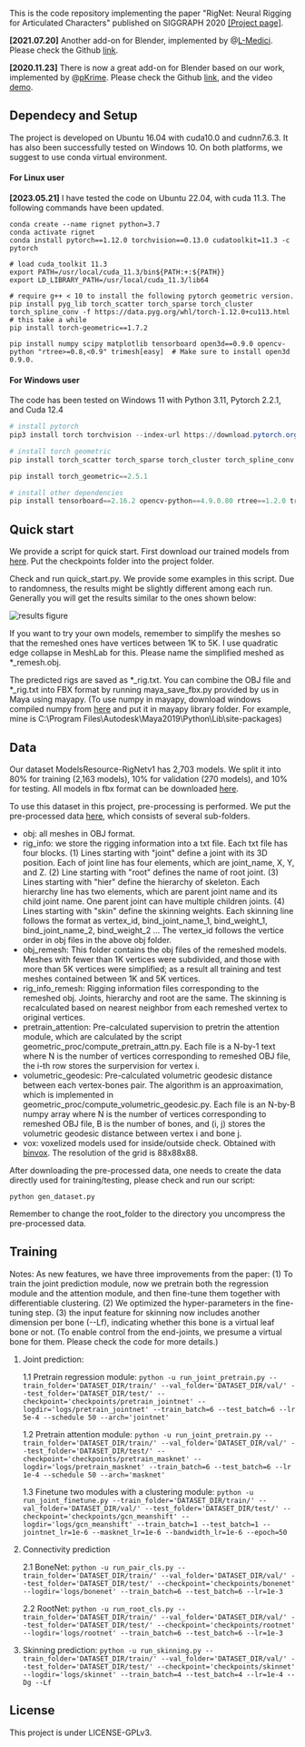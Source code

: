 This is the code repository implementing the paper "RigNet: Neural Rigging for Articulated Characters" published on SIGGRAPH 2020 [[Project page]](https://zhan-xu.github.io/rig-net/).

**[2021.07.20]** Another add-on for Blender, 
implemented by @[L-Medici](https://github.com/L-Medici). Please check the Github [link](https://github.com/L-Medici/Rignet_blender_addon).


**[2020.11.23]** There is now a great add-on for Blender based on our work, 
implemented by @[pKrime](https://github.com/pKrime). Please check the Github [link](https://github.com/pKrime/brignet), and the video [demo](https://www.youtube.com/watch?v=ueLlS3IoeGY&feature=youtu.be). 

## Dependecy and Setup

The project is developed on Ubuntu 16.04 with cuda10.0 and cudnn7.6.3. 
It has also been successfully tested on Windows 10.
On both platforms, we suggest to use conda virtual environment. 

#### For Linux user

**[2023.05.21]** I have tested the code on Ubuntu 22.04, with cuda 11.3. The following commands have been updated. 

```
conda create --name rignet python=3.7
conda activate rignet
conda install pytorch==1.12.0 torchvision==0.13.0 cudatoolkit=11.3 -c pytorch

# load cuda_toolkit 11.3
export PATH=/usr/local/cuda_11.3/bin${PATH:+:${PATH}}
export LD_LIBRARY_PATH=/usr/local/cuda_11.3/lib64

# require g++ < 10 to install the following pytorch geometric version.
pip install pyg_lib torch_scatter torch_sparse torch_cluster torch_spline_conv -f https://data.pyg.org/whl/torch-1.12.0+cu113.html # this take a while
pip install torch-geometric==1.7.2

pip install numpy scipy matplotlib tensorboard open3d==0.9.0 opencv-python "rtree>=0.8,<0.9" trimesh[easy]  # Make sure to install open3d 0.9.0.
```

#### For Windows user

The code has been tested on Windows 11 with Python 3.11, Pytorch 2.2.1, and Cuda 12.4 
``` powershell
# install pytorch
pip3 install torch torchvision --index-url https://download.pytorch.org/whl/cu121

# install torch geometric
pip install torch_scatter torch_sparse torch_cluster torch_spline_conv -f https://data.pyg.org/whl/torch-2.2.1+cu121.html

pip install torch_geometric==2.5.1

# install other dependencies
pip install tensorboard==2.16.2 opencv-python==4.9.0.80 rtree==1.2.0 trimesh==4.2.0 open3d==0.18.0
```




## Quick start
We provide a script for quick start. First download our trained models from [here](https://drive.google.com/file/d/1gM2Lerk7a2R0g9DwlK3IvCfp8c2aFVXs/view?usp=sharing). 
Put the checkpoints folder into the project folder. 

Check and run quick_start.py. We provide some examples in this script. 
Due to randomness, the results might be slightly different among each run. 
Generally you will get the results similar to the ones shown below:

![results figure](quick_start/quick_start.png)

If you want to try your own models, remember to simplify the meshes so that 
the remeshed ones have vertices between 1K to 5K. I use quadratic edge collapse in MeshLab for this. 
Please name the simplified meshed as *_remesh.obj.

The predicted rigs are saved as *_rig.txt. You can combine the OBJ file and *_rig.txt into FBX format by 
running maya_save_fbx.py provided by us in Maya using mayapy. (To use numpy in mayapy, download windows compiled numpy from [here](https://github.com/Eric-Vignola/numpy-for-python-2.7-64bit) and put it in mayapy library folder. For example, mine is C:\Program Files\Autodesk\Maya2019\Python\Lib\site-packages)

## Data

Our dataset ModelsResource-RigNetv1 has 2,703 models. 
We split it into 80% for training (2,163‬ models), 10%
for validation (270 models), and 10% for testing. 
All models in fbx format can be downloaded [here](https://drive.google.com/file/d/1yojBwl5eHPqgXZ1Uh4j26S-yKK-2loPu/view?usp=sharing).

To use this dataset in this project, pre-processing is performed. 
We put the pre-processed data [here](https://drive.google.com/file/d/1-B6hJ4423rw1LrTForHp7oaG5qRAbJx3/view?usp=sharing), which consists of several sub-folders.

* obj: all meshes in OBJ format.
* rig_info: we store the rigging information into a txt file. Each txt file has four blocks. (1) Lines starting with "joint" define a joint with its 3D position. Each of joint line has four elements, which are joint_name, X, Y, and Z. (2) Line starting with "root" defines the name of root joint. (3) Lines starting with "hier" define the hierarchy of skeleton. Each hierarchy line has two elements, which are parent joint name and its child joint name. One parent joint can have multiple children joints. (4) Lines starting with "skin" define the skinning weights. Each skinning line follows the format as vertex_id, bind_joint_name_1, bind_weight_1, bind_joint_name_2, bind_weight_2 ... The vertex_id follows the vertice order in obj files in the above obj folder.
* obj_remesh: This folder contains the obj files of the remeshed models. Meshes with fewer than 1K vertices were subdivided, and those with more than 5K vertices were simplified; as a result all training and test meshes contained between 1K and 5K vertices.
* rig_info_remesh: Rigging information files corresponding to the remeshed obj. Joints, hierarchy and root are the same. The skinning is recalculated based on nearest neighbor from each remeshed vertex to original vertices.
* pretrain_attention: Pre-calculated supervision to pretrin the attention module, which are calculated by the script geometric_proc/compute_pretrain_attn.py. Each file is a N-by-1 text where N is the number of vertices corresponding to remeshed OBJ file, the i-th row stores the surpervision for vertex i.  
* volumetric_geodesic: Pre-calculated volumetric geodesic distance between each vertex-bones pair. The algorithm is an approaximation, which is implemented in geometric_proc/compute_volumetric_geodesic.py. Each file is an N-by-B numpy array where N is the number of vertices corresponding to remeshed OBJ file, B is the number of bones, and (i, j) stores the volumetric geodesic distance between vertex i and bone j. 
* vox: voxelized models used for inside/outside check. Obtained with [binvox](https://www.patrickmin.com/binvox/). The resolution of the grid is 88x88x88.

After downloading the pre-processed data, one needs to create the data directly used for training/testing, please check and run our script: 

`python gen_dataset.py`

Remember to change the root_folder to the directory you uncompress the pre-processed data.

## Training

Notes: As new features, we have three improvements from the paper: (1) To train the joint prediction module, now we pretrain both the regression module and the attention module, and then fine-tune them together with differentiable clustering. (2) We optimized the hyper-parameters in the fine-tuning step. (3) the input feature for skinning now includes another dimension per bone (--Lf), indicating whether this bone is a virtual leaf bone or not. (To enable control from the end-joints, we presume a virtual bone for them. Please check the code for more details.)

1. Joint prediction: 

    1.1 Pretrain regression module:
    `python -u run_joint_pretrain.py --train_folder='DATASET_DIR/train/' --val_folder='DATASET_DIR/val/' --test_folder='DATASET_DIR/test/' --checkpoint='checkpoints/pretrain_jointnet' --logdir='logs/pretrain_jointnet' --train_batch=6 --test_batch=6 --lr 5e-4 --schedule 50 --arch='jointnet'`

    1.2 Pretrain attention module:
    `python -u run_joint_pretrain.py --train_folder='DATASET_DIR/train/' --val_folder='DATASET_DIR/val/' --test_folder='DATASET_DIR/test/' --checkpoint='checkpoints/pretrain_masknet' --logdir='logs/pretrain_masknet' --train_batch=6 --test_batch=6 --lr 1e-4 --schedule 50 --arch='masknet'`

    1.3 Finetune two modules with a clustering module:
    `python -u run_joint_finetune.py --train_folder='DATASET_DIR/train/' --val_folder='DATASET_DIR/val/' --test_folder='DATASET_DIR/test/' --checkpoint='checkpoints/gcn_meanshift' --logdir='logs/gcn_meanshift' --train_batch=1 --test_batch=1 --jointnet_lr=1e-6 --masknet_lr=1e-6 --bandwidth_lr=1e-6 --epoch=50`

2. Connectivity prediction

    2.1 BoneNet:
    `python -u run_pair_cls.py --train_folder='DATASET_DIR/train/' --val_folder='DATASET_DIR/val/' --test_folder='DATASET_DIR/test/' --checkpoint='checkpoints/bonenet' --logdir='logs/bonenet' --train_batch=6 --test_batch=6 --lr=1e-3`

    2.2 RootNet:
    `python -u run_root_cls.py --train_folder='DATASET_DIR/train/' --val_folder='DATASET_DIR/val/' --test_folder='DATASET_DIR/test/' --checkpoint='checkpoints/rootnet' --logdir='logs/rootnet' --train_batch=6 --test_batch=6 --lr=1e-3`

3. Skinning prediction:
    `python -u run_skinning.py --train_folder='DATASET_DIR/train/' --val_folder='DATASET_DIR/val/' --test_folder='DATASET_DIR/test/' --checkpoint='checkpoints/skinnet' --logdir='logs/skinnet' --train_batch=4 --test_batch=4 --lr=1e-4 --Dg --Lf`

##  License
This project is under LICENSE-GPLv3.
